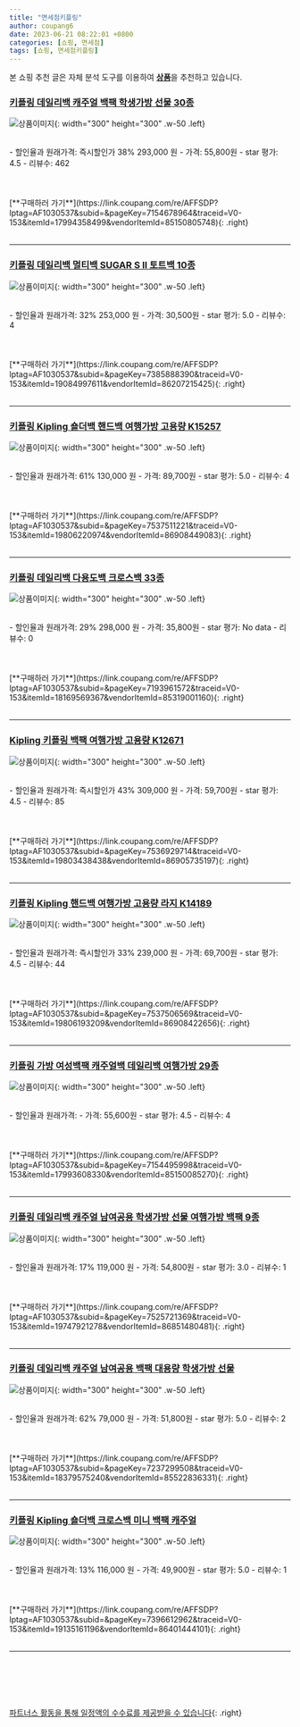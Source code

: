 ```yaml
---
title: "면세점키플링"
author: coupang6
date: 2023-06-21 08:22:01 +0800
categories: [쇼핑, 면세점]
tags: [쇼핑, 면세점키플링]
---
```


본 쇼핑 추천 글은 자체 분석 도구를 이용하여 [**상품**](https://link.coupang.com/a/bao1ui)을 추천하고 있습니다.

### [키플링 데일리백 캐주얼 백팩 학생가방 선물 30종](https://link.coupang.com/re/AFFSDP?lptag=AF1030537&subid=&pageKey=7154678964&traceid=V0-153&itemId=17994358499&vendorItemId=85150805748)

![상품이미지](https://thumbnail10.coupangcdn.com/thumbnails/remote/230x230ex/image/vendor_inventory/7a46/30cf3af86004270be0f922857f567fc9849d4086e038375006e3229baf33.jpg){: width="300" height="300" .w-50 .left}


<br>
- 할인율과 원래가격: 즉시할인가 38%  293,000   원
- 가격: 55,800원
- star 평가: 4.5
- 리뷰수: 462
<br>
<br>
<br>
<br>
[**구매하러 가기**](https://link.coupang.com/re/AFFSDP?lptag=AF1030537&subid=&pageKey=7154678964&traceid=V0-153&itemId=17994358499&vendorItemId=85150805748){: .right}
<br>
<br>

---

### [키플링 데일리백 멀티백 SUGAR S II 토트백 10종](https://link.coupang.com/re/AFFSDP?lptag=AF1030537&subid=&pageKey=7385888390&traceid=V0-153&itemId=19084997611&vendorItemId=86207215425)

![상품이미지](https://thumbnail8.coupangcdn.com/thumbnails/remote/230x230ex/image/vendor_inventory/1663/703687dde4bd114735c5c1693217714174efc29e42d2b18c8174fce7b54c.jpg){: width="300" height="300" .w-50 .left}


<br>
- 할인율과 원래가격: 32%  253,000   원
- 가격: 30,500원
- star 평가: 5.0
- 리뷰수: 4
<br>
<br>
<br>
<br>
[**구매하러 가기**](https://link.coupang.com/re/AFFSDP?lptag=AF1030537&subid=&pageKey=7385888390&traceid=V0-153&itemId=19084997611&vendorItemId=86207215425){: .right}
<br>
<br>

---

### [키플링 Kipling 숄더백 핸드백 여행가방 고용량 K15257](https://link.coupang.com/re/AFFSDP?lptag=AF1030537&subid=&pageKey=7537511221&traceid=V0-153&itemId=19806220974&vendorItemId=86908449083)

![상품이미지](https://thumbnail10.coupangcdn.com/thumbnails/remote/230x230ex/image/vendor_inventory/f16f/f67ef56e2e0b417724a008adbf6ec59ad052fadf578c08c1f5707d5da7ee.jpg){: width="300" height="300" .w-50 .left}


<br>
- 할인율과 원래가격: 61%  130,000   원
- 가격: 89,700원
- star 평가: 5.0
- 리뷰수: 4
<br>
<br>
<br>
<br>
[**구매하러 가기**](https://link.coupang.com/re/AFFSDP?lptag=AF1030537&subid=&pageKey=7537511221&traceid=V0-153&itemId=19806220974&vendorItemId=86908449083){: .right}
<br>
<br>

---

### [키플링 데일리백 다용도백 크로스백 33종](https://link.coupang.com/re/AFFSDP?lptag=AF1030537&subid=&pageKey=7193961572&traceid=V0-153&itemId=18169569367&vendorItemId=85319001160)

![상품이미지](https://thumbnail9.coupangcdn.com/thumbnails/remote/230x230ex/image/vendor_inventory/8362/02f62fa45b14fac2d14fb4f5041696e4c629e21f75381e1742e73204ba8a.jpg){: width="300" height="300" .w-50 .left}


<br>
- 할인율과 원래가격: 29%  298,000   원
- 가격: 35,800원
- star 평가: No data
- 리뷰수: 0
<br>
<br>
<br>
<br>
[**구매하러 가기**](https://link.coupang.com/re/AFFSDP?lptag=AF1030537&subid=&pageKey=7193961572&traceid=V0-153&itemId=18169569367&vendorItemId=85319001160){: .right}
<br>
<br>

---

### [Kipling 키플링 백팩 여행가방 고용량 K12671](https://link.coupang.com/re/AFFSDP?lptag=AF1030537&subid=&pageKey=7536929714&traceid=V0-153&itemId=19803438438&vendorItemId=86905735197)

![상품이미지](https://thumbnail10.coupangcdn.com/thumbnails/remote/230x230ex/image/vendor_inventory/a9c5/26a2ff6fc0513bd7520451dc7eb3fb8d8deeeb4b7420ab38933ca6b4c535.jpg){: width="300" height="300" .w-50 .left}


<br>
- 할인율과 원래가격: 즉시할인가 43%  309,000   원
- 가격: 59,700원
- star 평가: 4.5
- 리뷰수: 85
<br>
<br>
<br>
<br>
[**구매하러 가기**](https://link.coupang.com/re/AFFSDP?lptag=AF1030537&subid=&pageKey=7536929714&traceid=V0-153&itemId=19803438438&vendorItemId=86905735197){: .right}
<br>
<br>

---

### [키플링 Kipling 핸드백 여행가방 고용량 라지 K14189](https://link.coupang.com/re/AFFSDP?lptag=AF1030537&subid=&pageKey=7537506569&traceid=V0-153&itemId=19806193209&vendorItemId=86908422656)

![상품이미지](https://thumbnail6.coupangcdn.com/thumbnails/remote/230x230ex/image/vendor_inventory/df85/2bac6f528e580e9f5a6692b7385f3c34a9bb9dae050a72218d686c81f6d7.jpg){: width="300" height="300" .w-50 .left}


<br>
- 할인율과 원래가격: 즉시할인가 33%  239,000   원
- 가격: 69,700원
- star 평가: 4.5
- 리뷰수: 44
<br>
<br>
<br>
<br>
[**구매하러 가기**](https://link.coupang.com/re/AFFSDP?lptag=AF1030537&subid=&pageKey=7537506569&traceid=V0-153&itemId=19806193209&vendorItemId=86908422656){: .right}
<br>
<br>

---

### [키플링 가방 여성백팩 캐주얼백 데일리백 여행가방 29종](https://link.coupang.com/re/AFFSDP?lptag=AF1030537&subid=&pageKey=7154495998&traceid=V0-153&itemId=17993608330&vendorItemId=85150085270)

![상품이미지](https://thumbnail8.coupangcdn.com/thumbnails/remote/230x230ex/image/vendor_inventory/cfee/d806b8b02a1027b3581bda2077152cbeeae4404834e965441d96c4ab4e56.jpg){: width="300" height="300" .w-50 .left}


<br>
- 할인율과 원래가격: 
- 가격: 55,600원
- star 평가: 4.5
- 리뷰수: 4
<br>
<br>
<br>
<br>
[**구매하러 가기**](https://link.coupang.com/re/AFFSDP?lptag=AF1030537&subid=&pageKey=7154495998&traceid=V0-153&itemId=17993608330&vendorItemId=85150085270){: .right}
<br>
<br>

---

### [키플링 데일리백 캐주얼 남여공용 학생가방 선물 여행가방 백팩 9종](https://link.coupang.com/re/AFFSDP?lptag=AF1030537&subid=&pageKey=7525721369&traceid=V0-153&itemId=19747921278&vendorItemId=86851480481)

![상품이미지](https://thumbnail9.coupangcdn.com/thumbnails/remote/230x230ex/image/vendor_inventory/3dfc/bd3ce47483825e64bea839fb4ff10a76ff3f0bb14c26bbfc0d69df959b27.jpg){: width="300" height="300" .w-50 .left}


<br>
- 할인율과 원래가격: 17%  119,000   원
- 가격: 54,800원
- star 평가: 3.0
- 리뷰수: 1
<br>
<br>
<br>
<br>
[**구매하러 가기**](https://link.coupang.com/re/AFFSDP?lptag=AF1030537&subid=&pageKey=7525721369&traceid=V0-153&itemId=19747921278&vendorItemId=86851480481){: .right}
<br>
<br>

---

### [키플링 데일리백 캐주얼 남여공용 백팩 대용량 학생가방 선물](https://link.coupang.com/re/AFFSDP?lptag=AF1030537&subid=&pageKey=7237299508&traceid=V0-153&itemId=18379575240&vendorItemId=85522836331)

![상품이미지](https://thumbnail10.coupangcdn.com/thumbnails/remote/230x230ex/image/vendor_inventory/3083/ee95f9614612c0095dfd1031c862391a058da185c378ad1dfb8f98d728a8.jpg){: width="300" height="300" .w-50 .left}


<br>
- 할인율과 원래가격: 62%  79,000   원
- 가격: 51,800원
- star 평가: 5.0
- 리뷰수: 2
<br>
<br>
<br>
<br>
[**구매하러 가기**](https://link.coupang.com/re/AFFSDP?lptag=AF1030537&subid=&pageKey=7237299508&traceid=V0-153&itemId=18379575240&vendorItemId=85522836331){: .right}
<br>
<br>

---

### [키플링 Kipling 숄더백 크로스백 미니 백팩 캐주얼](https://link.coupang.com/re/AFFSDP?lptag=AF1030537&subid=&pageKey=7396612962&traceid=V0-153&itemId=19135161196&vendorItemId=86401444101)

![상품이미지](https://thumbnail7.coupangcdn.com/thumbnails/remote/230x230ex/image/vendor_inventory/c28f/e49389accbd957fc556d2d9549a185701fdc8c6895caf12712216a3b9a2e.jpeg){: width="300" height="300" .w-50 .left}


<br>
- 할인율과 원래가격: 13%  116,000   원
- 가격: 49,900원
- star 평가: 5.0
- 리뷰수: 1
<br>
<br>
<br>
<br>
[**구매하러 가기**](https://link.coupang.com/re/AFFSDP?lptag=AF1030537&subid=&pageKey=7396612962&traceid=V0-153&itemId=19135161196&vendorItemId=86401444101){: .right}
<br>
<br>

---
<br><br><br><br><br> [파트너스 활동을 통해 일정액의 수수료를 제공받을 수 있습니다](https://link.coupang.com/a/bao1ui){: .right}